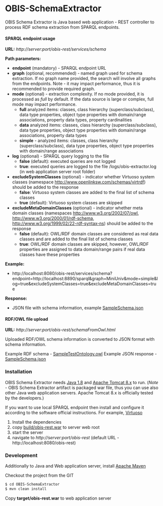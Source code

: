 # OBIS-SchemaExtractor

OBIS Schema Extractor is Java based web application - REST controller to process RDF schema extraction from SPARQL endpoints.

#### SPARQL endpoint usage

**URL:** *http://server:port/obis-rest/services/schema*
  
**Path parameters:**
- **endpoint** (mandatory) - SPARQL endpoint URL
- **graph** (optional, recommended) - named graph used for schema extraction. If no graph name provided, the search will involve all graphs from the endpoints. Note - it may impact performance, thus it is recommended to provide required graph.
- **mode** (optional) - extraction complexity. If no mode provided, it is processed as *full* by default. If the data source is large or complex, full mode may impact performance.
  - **full** analyzed items: classes, class hierarchy (superclass/subclass), data type properties, object type properties with domain/range associations, property data types, property cardinalities
  - **data** analyzed items: classes, class hierarchy (superclass/subclass), data type properties, object type properties with domain/range associations, property data types
  - **simple** - analyzed items: classes, class hierarchy (superclass/subclass), data type properties, object type properties with domain/range associations
- **log** (optional) - SPARQL query logging to the file
  - **false** (default): executed queries are not logged
  - **true**: executed queries are logged to the file /logs/obis-extractor.log (in web application server root folder)
- **excludeSystemClasses** (optional) - indicator whether Virtuoso system classes (namespace http://www.openlinksw.com/schemas/virtrdf) should be added to the response
  - **false**: Virtuoso system classes are added to the final list of schema classes
  - **true** (default): Virtuoso system classes are skipped
- **excludeMetaDomainClasses** (optional) - indicator whether meta domain classes (namespaces http://www.w3.org/2002/07/owl, http://www.w3.org/2000/01/rdf-schema, http://www.w3.org/1999/02/22-rdf-syntax-ns) should be added to the response
  - **false** (default): OWL/RDF domain classes are considered as real data classes and are added to the final list of schema classes
  - **true**: OWL/RDF domain classes are skipped, however, OWL/RDF properties are assigned to data domain/range pairs if real data classes have these properties

**Example:**
- http://localhost:8080/obis-rest/services/schema?endpoint=http://localhost:8890/sparql&graph=MiniUniv&mode=simple&log=true&excludeSystemClasses=true&excludeMetaDomainClasses=true

**Response:**
- JSON file with schema information, example [SampleSchema.json](build/SampleSchema.json)


#### RDF/OWL file upload

**URL:** *http://server:port/obis-rest/schemaFromOwl.html*

Uploaded RDF/OWL schema information is converted to JSON format with schema information.

Example RDF schema - [SampleTestOntology.owl](build/SampleTestOntology.owl)
Example JSON response - [SampleSchema.json](build/SampleSchema.json)


### Installation

OBIS Schema Extractor needs [Java 1.8](https://www.java.com/en/) and [Apache Tomcat 8.x](https://tomcat.apache.org/index.html) to run. 
(*Note* - OBIS Schema Extractor artifact is packaged war file, thus you can use also other Java web application servers. Apache Tomcat 8.x is officially tested by the developers.)

If you want to use local SPARQL endpoint then install and configure it according to the software official instructions. For example, [Virtuoso](http://virtuoso.openlinksw.com/)

1. Install the dependencies
2. copy [build/obis-rest.war](build/obis-rest.war) to server web root
3. start the server
4. navigate to *http://server:port/obis-rest* (default URL - http://localhost:8080/obis-rest)


### Development

Additionally to Java and Web application server, install [Apache Maven](https://maven.apache.org/)

Checkout the project from the GIT

```sh
$ cd OBIS-SchemaExtractor
$ mvn clean install
```
Copy **target/obis-rest.war** to web application server
